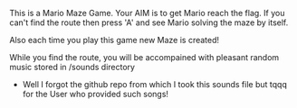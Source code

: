 This is a Mario Maze Game. Your AIM is to get Mario reach the flag.
If you can't find the route then press 'A' and see Mario solving the maze by itself.

Also each time you play this game new Maze is created!

While you find the route, you will be accompained with pleasant random music stored in /sounds directory
* Well I forgot the github repo from which I took this sounds file but tqqq for the User who provided such
songs! 
